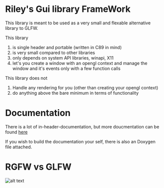 # Riley's Gui library FrameWork

This library is meant to be used as a very small and flexable alternative library to GLFW. 

This library 

1) is single header and portable (written in C89 in mind)
2) is very small compared to other libraries
3) only depends on system API libraries, winapi, X11
4) let's you create a window with an opengl context and manage the window and it's events only with a few function calls 

This library does not

1) Handle any rendering for you (other than creating your opengl context)
2) do anything above the bare minimum in terms of functionality 

# Documentation

There is a lot of in-header-documentation, but more doucmentation can be found [here](https://RSGL.github.io/RGFW)

If you wish to build the documentation your self, there is also an Doxygen file attached.

# RGFW vs GLFW

![alt text](https://github.com/ColleagueRiley/RGFW/blob/main/RGFWvsGLFW.png?raw=true)